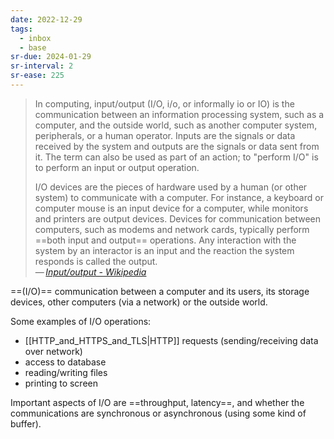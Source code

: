 ```yaml
---
date: 2022-12-29
tags:
  - inbox
  - base
sr-due: 2024-01-29
sr-interval: 2
sr-ease: 225
---
```


> In computing, input/output (I/O, i/o, or informally io or IO) is the
> communication between an information processing system, such as a computer,
> and the outside world, such as another computer system, peripherals, or a
> human operator. Inputs are the signals or data received by the system and
> outputs are the signals or data sent from it. The term can also be used as
> part of an action; to "perform I/O" is to perform an input or output
> operation.
>
> I/O devices are the pieces of hardware used by a human (or other system) to
> communicate with a computer. For instance, a keyboard or computer mouse is an
> input device for a computer, while monitors and printers are output devices.
> Devices for communication between computers, such as modems and network cards,
> typically perform ==both input and output== operations. Any interaction with
> the system by an interactor is an input and the reaction the system responds
> is called the output.\
> — <cite>[Input/output - Wikipedia](https://en.wikipedia.org/wiki/Input/output)</cite> <!--SR:!2024-09-22,18,245-->

==(I/O)== communication between a computer and its users, its storage devices,
other computers (via a network) or the outside world. <!--SR:!2024-10-26,29,237-->

Some examples of I/O operations:
&#10;
- [[HTTP_and_HTTPS_and_TLS|HTTP]] requests (sending/receiving data over network)
- access to database
- reading/writing files
- printing to screen <!--SR:!2024-09-07,4,236-->

Important aspects of I/O are ==throughput, latency==, and whether the
communications are synchronous or asynchronous (using some kind of buffer). <!--SR:!2024-09-07,5,236-->
